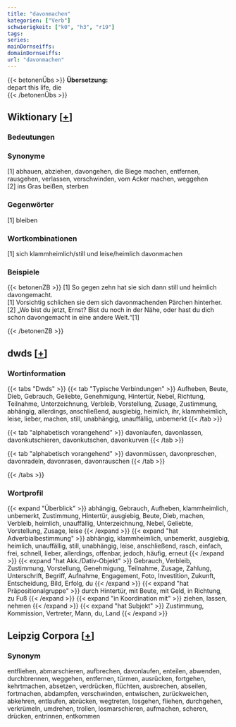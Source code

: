 ```yaml
---
title: "davonmachen"
kategorien: ["Verb"]
schwierigkeit: ["k0", "h3", "r19"]
tags:
series:
mainDornseiffs:
domainDornseiffs:
url: "davonmachen"
---
```


{{< betonenÜbs >}}
**Übersetzung:**  
depart this life, die  
{{< /betonenÜbs >}}

## Wiktionary [[+](https://de.wiktionary.org/wiki/davonmachen)]

### Bedeutungen

### Synonyme
[1] abhauen, abziehen, davongehen, die Biege machen, entfernen, rausgehen, verlassen, verschwinden, vom Acker machen, weggehen  
[2] ins Gras beißen, sterben  

### Gegenwörter
[1] bleiben  

### Wortkombinationen
[1] sich klammheimlich/still und leise/heimlich davonmachen  

### Beispiele
{{< betonenZB >}}
[1] So gegen zehn hat sie sich dann still und heimlich davongemacht.  
[1] Vorsichtig schlichen sie dem sich davonmachenden Pärchen hinterher.  
[2] „Wo bist du jetzt, Ernst? Bist du noch in der Nähe, oder hast du dich schon davongemacht in eine andere Welt.“[1]  

{{< /betonenZB >}}


## dwds [[+](https://www.dwds.de/wb/davonmachen)]

### Wortinformation
{{< tabs "Dwds" >}}
{{< tab "Typische Verbindungen" >}}
Aufheben, Beute, Dieb, Gebrauch, Geliebte, Genehmigung, Hintertür, Nebel, Richtung, Teilnahme, Unterzeichnung, Verbleib, Vorstellung, Zusage, Zustimmung, abhängig, allerdings, anschließend, ausgiebig, heimlich, ihr, klammheimlich, leise, lieber, machen, still, unabhängig, unauffällig, unbemerkt
{{< /tab >}}

{{< tab "alphabetisch vorangehend" >}}
davonlaufen, davonlassen, davonkutschieren, davonkutschen, davonkurven
{{< /tab >}}

{{< tab "alphabetisch vorangehend" >}}
davonmüssen, davonpreschen, davonradeln, davonrasen, davonrauschen
{{< /tab >}}

{{< /tabs >}}

### Wortprofil
{{< expand "Überblick" >}} abhängig, Gebrauch, Aufheben, klammheimlich, unbemerkt, Zustimmung, Hintertür, ausgiebig, Beute, Dieb, machen, Verbleib, heimlich, unauffällig, Unterzeichnung, Nebel, Geliebte, Vorstellung, Zusage, leise {{< /expand >}}
{{< expand "hat Adverbialbestimmung" >}} abhängig, klammheimlich, unbemerkt, ausgiebig, heimlich, unauffällig, still, unabhängig, leise, anschließend, rasch, einfach, frei, schnell, lieber, allerdings, offenbar, jedoch, häufig, erneut {{< /expand >}}
{{< expand "hat Akk./Dativ-Objekt" >}} Gebrauch, Verbleib, Zustimmung, Vorstellung, Genehmigung, Teilnahme, Zusage, Zahlung, Unterschrift, Begriff, Aufnahme, Engagement, Foto, Investition, Zukunft, Entscheidung, Bild, Erfolg, du {{< /expand >}}
{{< expand "hat Präpositionalgruppe" >}} durch Hintertür, mit Beute, mit Geld, in Richtung, zu Fuß {{< /expand >}}
{{< expand "in Koordination mit" >}} ziehen, lassen, nehmen {{< /expand >}}
{{< expand "hat Subjekt" >}} Zustimmung, Kommission, Vertreter, Mann, du, Land {{< /expand >}}

## Leipzig Corpora [[+](https://corpora.uni-leipzig.de/en/res?word=davonmachen&corpusId=deu_newscrawl-public_2018)]


### Synonym
entfliehen, abmarschieren, aufbrechen, davonlaufen, enteilen, abwenden, durchbrennen, weggehen, entfernen, türmen, ausrücken, fortgehen, kehrtmachen, absetzen, verdrücken, flüchten, ausbrechen, abseilen, fortmachen, abdampfen, verschwinden, entwischen, zurückweichen, abkehren, entlaufen, abrücken, wegtreten, losgehen, fliehen, durchgehen, verkrümeln, umdrehen, trollen, losmarschieren, aufmachen, scheren, drücken, entrinnen, entkommen

